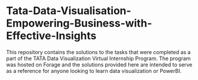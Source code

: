 # Tata-Data-Visualisation-Empowering-Business-with-Effective-Insights
This repository contains the solutions to the tasks that were completed as a part of the TATA Data Visualization Virtual Internship Program. The program was hosted on Forage and the solutions provided here are intended to serve as a reference for anyone looking to learn data visualization or PowerBI.
